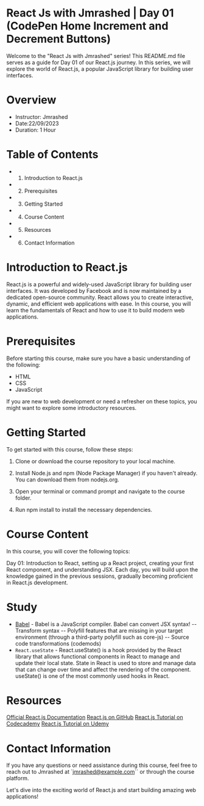 # React Js with Jmrashed | Day 01 (CodePen Home Increment and Decrement Buttons)

Welcome to the "React Js with Jmrashed" series! This README.md file serves as a guide for Day 01 of our React.js journey. In this series, we will explore the world of React.js, a popular JavaScript library for building user interfaces.

# Overview

- Instructor: Jmrashed
- Date:22/09/2023
- Duration: 1 Hour

# Table of Contents

- 1. Introduction to React.js
- 2. Prerequisites
- 3. Getting Started
- 4. Course Content
- 5. Resources
- 6. Contact Information

# Introduction to React.js

React.js is a powerful and widely-used JavaScript library for building user interfaces. It was developed by Facebook and is now maintained by a dedicated open-source community. React allows you to create interactive, dynamic, and efficient web applications with ease. In this course, you will learn the fundamentals of React and how to use it to build modern web applications.

# Prerequisites

Before starting this course, make sure you have a basic understanding of the following:

- HTML
- CSS
- JavaScript

If you are new to web development or need a refresher on these topics, you might want to explore some introductory resources.

# Getting Started

To get started with this course, follow these steps:

1.  Clone or download the course repository to your local machine.

2.  Install Node.js and npm (Node Package Manager) if you haven't already. You can download them from nodejs.org.

3.  Open your terminal or command prompt and navigate to the course folder.

4.  Run npm install to install the necessary dependencies.

# Course Content

In this course, you will cover the following topics:

Day 01: Introduction to React, setting up a React project, creating your first React component, and understanding JSX.
Each day, you will build upon the knowledge gained in the previous sessions, gradually becoming proficient in React.js development.

# Study 
- [Babel](https://babeljs.io/) -  Babel is a JavaScript compiler. Babel can convert JSX syntax!
    -- Transform syntax
    -- Polyfill features that are missing in your target environment (through a third-party polyfill such as core-js)
    -- Source code transformations (codemods)
- `React.useState` - React.useState() is a hook provided by the React library that allows functional components in React to manage and update their local state. State in React is used to store and manage data that can change over time and affect the rendering of the component. useState() is one of the most commonly used hooks in React.


# Resources

[Official React.js Documentation](https://reactjs.org/)
[React.js on GitHub](https://github.com/facebook/react)
[React.js Tutorial on Codecademy](https://www.codecademy.com/learn/react-101)
[React.js Tutorial on Udemy](https://www.udemy.com/topic/react/)

# Contact Information

If you have any questions or need assistance during this course, feel free to reach out to Jmrashed at `jmrashed@example.com`` or through the course platform.

Let's dive into the exciting world of React.js and start building amazing web applications!
